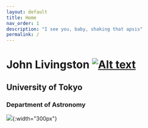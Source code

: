 ```yaml
---
layout: default
title: Home
nav_order: 1
description: "I see you, baby, shaking that apsis"
permalink: /
---
```

<!-- nav_exclude: true -->

# John Livingston [![Alt text](https://orcid.org/sites/default/files/images/orcid_16x16.png)](https://orcid.org/0000-0002-4881-3620)

## University of Tokyo

### Department of Astronomy

![](/assets/images/pic2sm.jpg){:width="300px"}
